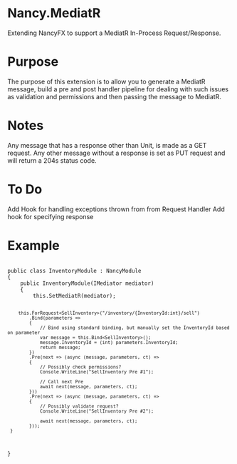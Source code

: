 # Nancy.MediatR
Extending NancyFX to support a MediatR In-Process Request/Response.

# Purpose
The purpose of this extension is to allow you to generate a MediatR message, build a
pre and post handler pipeline for dealing with such issues as validation and permissions
and then passing the message to MediatR.

# Notes
Any message that has a response other than Unit, is made as a GET request.  Any other message
without a response is set as PUT request and will return a 204s status code.

# To Do
Add Hook for handling exceptions thrown from from Request Handler
Add hook for specifying response

# Example
<code>
public class InventoryModule : NancyModule
{
    public InventoryModule(IMediator mediator)
    {
        this.SetMediatR(mediator);

        this.ForRequest<SellInventory>("/inventory/{InventoryId:int}/sell")
            .Bind(parameters =>
            {
                // Bind using standard binding, but manually set the InventoryId based on parameter
                var message = this.Bind<SellInventory>();
                message.InventoryId = (int) parameters.InventoryId;
                return message;
            })
            .Pre(next => (async (message, parameters, ct) =>
            {
                // Possibly check permissions?
                Console.WriteLine("SellInventory Pre #1");

                // Call next Pre
                await next(message, parameters, ct);
            }))
            .Pre(next => (async (message, parameters, ct) =>
            {
                // Possibly validate request?
                Console.WriteLine("SellInventory Pre #2");

                await next(message, parameters, ct);
            }));
     }
}
</code>

